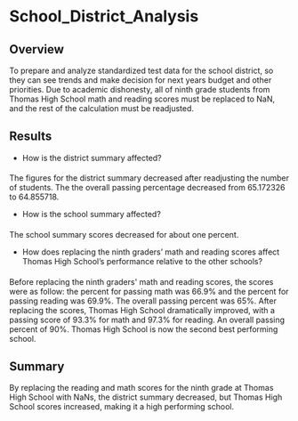 # School_District_Analysis
## Overview 
To prepare and analyze standardized test data for the school district, so they can see trends and make decision for next years budget and other priorities. Due to academic dishonesty, all of ninth grade students from Thomas High School math and reading scores must be replaced to NaN, and the rest of the calculation must be readjusted.
## Results
  * How is the district summary affected?
####
  The figures for the district summary decreased after readjusting the number of students. The the overall passing percentage decreased from 65.172326 to 64.855718. 
  * How is the school summary affected?
####
  The school summary scores decreased for about one percent. 
* How does replacing the ninth graders’ math and reading scores affect Thomas High School’s performance relative to the other schools?
####
Before replacing the ninth graders' math and reading scores, the scores were as follow: the percent for passing math was 66.9% and the percent for passing reading was 69.9%. The overall passing percent was 65%. After replacing the scores, Thomas High School dramatically improved, with a passing score of 93.3% for math and 97.3% for reading. An overall passing percent of 90%. Thomas High School is now the second best performing school. 

## Summary
By replacing the reading and math scores for the ninth grade at Thomas High School with NaNs, the district summary decreased, but Thomas High School scores increased, making it a high performing school.
